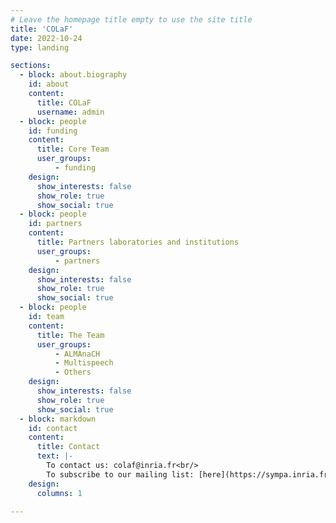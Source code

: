 ```yaml
---
# Leave the homepage title empty to use the site title
title: 'COLaF'
date: 2022-10-24
type: landing

sections:
  - block: about.biography
    id: about
    content:
      title: COLaF
      username: admin
  - block: people
    id: funding
    content:
      title: Core Team
      user_groups:
          - funding
    design:
      show_interests: false
      show_role: true
      show_social: true
  - block: people
    id: partners
    content:
      title: Partners laboratories and institutions
      user_groups:
          - partners
    design:
      show_interests: false
      show_role: true
      show_social: true
  - block: people
    id: team
    content:
      title: The Team
      user_groups:
          - ALMAnaCH
          - Multispeech
          - Others
    design:
      show_interests: false
      show_role: true
      show_social: true
  - block: markdown
    id: contact
    content:
      title: Contact
      text: |-
        To contact us: colaf@inria.fr<br/>
        To subscribe to our mailing list: [here](https://sympa.inria.fr/sympa/info/colaf-communaute)
    design:
      columns: 1

---
```

